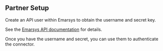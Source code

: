 
<section class="setup partner" markdown="1">

## Partner Setup

<div class="section-content" markdown="1">

Create an API user within Emarsys to obtain the username and secret key.

See the [Emarsys API documentation](https://dev.emarsys.com/docs/emarsys-api/ZG9jOjI0ODk5NzAx-authentication#creating-api-users) for details.

Once you have the username and secret, you can use them to authenticate the connector.

</div>

</section>


